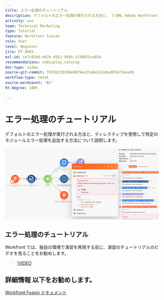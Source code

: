 ```yaml
---
title: エラー処理のチュートリアル
description: デフォルトのエラー処理が実行される方法と、 [!DNL Adobe Workfront Fusion]のディレクティブを使用して特定のモジュールエラー処理を追加する方法について説明します。
activity: use
team: Technical Marketing
type: Tutorial
feature: Workfront Fusion
role: User
level: Beginner
jira: KT-9065
exl-id: ce7c810d-e62b-4561-9b94-a7d4075ce654
recommendations: noDisplay,catalog
doc-type: video
source-git-commit: f033b210268e8979ee15abe812e6ad85673eeedb
workflow-type: tm+mt
source-wordcount: '81'
ht-degree: 100%

---
```


# エラー処理のチュートリアル

デフォルトのエラー処理が実行される方法と、ディレクティブを使用して特定のモジュールエラー処理を追加する方法について説明します。

![エラー処理を含むシナリオの画像](assets/troubleshooting-and-error-handling-7.png)

## エラー処理のチュートリアル

Workfront では、独自の環境で演習を再現する前に、演習のチュートリアルのビデオを見ることをお勧めします。

>[!VIDEO](https://video.tv.adobe.com/v/335306/?quality=12&learn=on)

## 詳細情報 以下をお勧めします。

[Workfront Fusion ドキュメント](https://experienceleague.adobe.com/docs/workfront/using/adobe-workfront-fusion/workfront-fusion-2.html?lang=ja)
